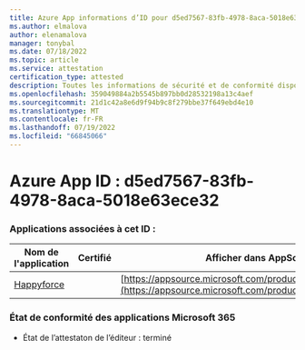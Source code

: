```yaml
---
title: Azure App informations d’ID pour d5ed7567-83fb-4978-8aca-5018e63ece32
ms.author: elmalova
author: elenamalova
manager: tonybal
ms.date: 07/18/2022
ms.topic: article
ms.service: attestation
certification_type: attested
description: Toutes les informations de sécurité et de conformité disponibles pour d5ed7567-83fb-4978-8aca-5018e63ece32.
ms.openlocfilehash: 359049884a2b5545b897bb0d28532198a13c4aef
ms.sourcegitcommit: 21d1c42a8e6d9f94b9c8f279bbe37f649ebd4e10
ms.translationtype: MT
ms.contentlocale: fr-FR
ms.lasthandoff: 07/19/2022
ms.locfileid: "66845066"
---
```

# <a name="azure-app-id-d5ed7567-83fb-4978-8aca-5018e63ece32"></a>Azure App ID : d5ed7567-83fb-4978-8aca-5018e63ece32


### <a name="apps-associated-with-this-id"></a>Applications associées à cet ID :
| **Nom de l'application** | **Certifié** | **Afficher dans AppSource** |
|--------------|---------------|-----------------------|
| [Happyforce](../forward/WA200002078.md) |  | [https://appsource.microsoft.com/product/office/WA200002078](https://appsource.microsoft.com/product/office/WA200002078) |

### <a name="microsoft-365-app-compliance-status"></a>État de conformité des applications Microsoft 365
- État de l’attestaton de l’éditeur : terminé
